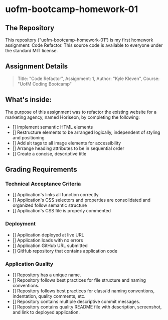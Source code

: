 # uofm-bootcamp-homework-01

## The Repository
This repository ("uofm-bootcamp-homework-01") is my first homework assignment: Code Refactor. This source code is available to everyone under the standard MIT license.

## Assignment Details
>    Title: "Code Refactor",
>    Assignment: 1,
>    Author: "Kyle Kleven",
>    Course: "UofM Coding Bootcamp"

## What's inside:
The purpose of this assignment was to refactor the existing website for a marketing agency, named Horiseon, by completing the following:
- [] Implement semantic HTML elements
- [] Restructure elements to be arranged logically, independent of styling and positioning
- [] Add alt tags to all image elements for accessibility
- [] Arrange heading attributes to be in sequential order
- [] Create a concise, descriptive title

## Grading Requirements 
### Technical Acceptance Criteria
- [] Application's links all function correctly
- [] Application's CSS selectors and properties are consolidated and organized follow semantic structure
- [] Application's CSS file is properly commented

### Deployment
- [] Application deployed at live URL
- [] Application loads with no errors
- [] Application GitHub URL submitted
- [] GitHub repository that contains application code

### Application Quality
- [] Repository has a unique name.
- [] Repository follows best practices for file structure and naming conventions.
- [] Repository follows best practices for class/id naming conventions, indentation, quality comments, etc.
- [] Repository contains multiple descriptive commit messages.
- [] Repository contains quality README file with description, screenshot, and link to deployed application.